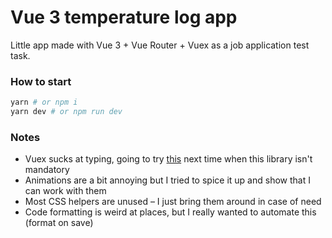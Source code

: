 # Vue 3 temperature log app
Little app made with Vue 3 + Vue Router + Vuex as a job application test task.

### How to start
```sh
yarn # or npm i
yarn dev # or npm run dev
```

### Notes
- Vuex sucks at typing, going to try [this](https://pinia.vuejs.org/introduction.html) next time when this library isn't mandatory
- Animations are a bit annoying but I tried to spice it up and show that I can work with them
- Most CSS helpers are unused – I just bring them around in case of need
- Code formatting is weird at places, but I really wanted to automate this (format on save)
